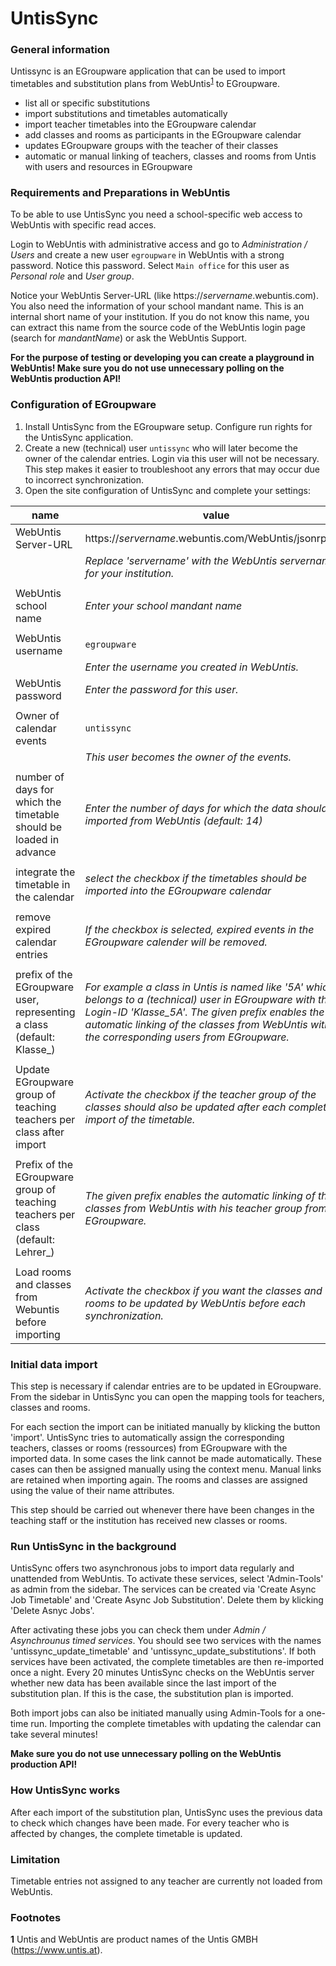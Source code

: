 # UntisSync

### General information
Untissync is an EGroupware application that can be used to import timetables and substitution plans from WebUntis<sup id="f1">[1](#f1)</sup> to EGroupware.
* list all or specific substitutions
* import substitutions and timetables automatically
* import teacher timetables into the EGroupware calendar
* add classes and rooms as participants in the EGroupware calendar
* updates EGroupware groups with the teacher of their classes
* automatic or manual linking of teachers, classes and rooms from Untis with users and resources in EGroupware

### Requirements and Preparations in WebUntis
To be able to use UntisSync you need a school-specific web access to WebUntis with specific read acces.
<!--* master data of teachers: "Only view"
* using the scheduling tool: "Only view"-->

Login to WebUntis with administrative access and go to _Administration / Users_ and create a new user `egroupware` in WebUntis with a strong password.
Notice this password.
Select `Main office` for this user as _Personal role_ and _User group_.

<!--Go to _Administration_ / _Rights and roles_ and select the group ```Main office```.\
Make sure that members of the group ```Main office``` have at least read access ("Only view") to master data of teachers and
the scheduling tool. -->

Notice your WebUntis Server-URL (like https://_servername_.webuntis.com). You also need the information of your school mandant name. 
This is an internal short name of your institution. If you do not know this name, you can extract 
this name from the source code of the WebUntis login page (search for _mandantName_) or ask the WebUntis Support.

__For the purpose of testing or developing you can create a playground in WebUntis! Make sure you do not use unnecessary polling on the WebUntis production API!__

###  Configuration of EGroupware
1. Install UntisSync from the EGroupware setup. Configure run rights for the UntisSync application.
2. Create a new (technical) user `untissync` who will later become the owner of the calendar entries. Login via this user will not be necessary.
This step makes it easier to troubleshoot any errors that may occur due to incorrect synchronization.
3. Open the site configuration of UntisSync and complete your settings:

| name           	| value                                                 	                                                                                                                                                                                                      |
|---------------------	|--------------------------------------------------------------------------------------------------------------------------------------------------------------------------------------------------------------------------------------------------------------|
| WebUntis Server-URL 	| https://_servername_.webuntis.com/WebUntis/jsonrpc.do 	                                                                                                                                                                                                      |
|                     	| _Replace 'servername' with the WebUntis servername for your institution._                                                                                                                                                                                    |
|                     	| 	                                                                                                                                                                                                                                                            |
| WebUntis school name  | _Enter your school mandant name_                                                                                                                                                                                                                             |
|                     	| 	                                                                                                                                                                                                                                                            |
| WebUntis username     | `egroupware`                                                                                                                                                                                                                                                 |
|                       | _Enter the username you created in WebUntis._                                                                                                                                                                                                                |
| WebUntis password     | _Enter the password for this user._                                                                                                                                                                                                                          |
|                       |                                                                                                                                                                                                                                                              |
| Owner of calendar events | `untissync`                                                                                                                                                                                                                                                  |
|                       | _This user becomes the owner of the events._                                                                                                                                                                                                                 |
|                       |                                                                                                                                                                                                                                                              |
| number of days for which the timetable should be loaded in advance | _Enter the number of days for which the data should be imported from WebUntis (default: 14)_                                                                                                                                                                 |
|                       |                                                                                                                                                                                                                                                              |
| integrate the timetable in the calendar | _select the checkbox if the timetables should be imported into the EGroupware calendar_                                                                                                                                                                      |
|                       |                                                                                                                                                                                                                                                              |
| remove expired calendar entries | _If the checkbox is selected, expired events in the EGroupware calender will be removed._                                                                                                                                                                    |
|                       |                                                                                                                                                                                                                                                              |
| prefix of the EGroupware user, representing a class (default: Klasse_) | _For example a class in Untis is named like '5A' which belongs to a (technical) user in EGroupware with the Login-ID 'Klasse_5A'. The given prefix enables the automatic linking of the classes from WebUntis with the corresponding users from EGroupware._ |
|                       |                                                                                                                                                                                                                                                              |  
| Update EGroupware group of teaching teachers per class after import | _Activate the checkbox if the teacher group of the classes should also be updated after each complete import of the timetable._                                                                                                                              |
|                       |                                                                                                                                                                                                                                                              |
| Prefix of the EGroupware group of teaching teachers per class (default: Lehrer_)  | _The given prefix enables the automatic linking of the classes from WebUntis with his teacher group from EGroupware._                                                                                                                                        |
|                       |                                                                                                                                                                                                                                                              |
| Load rooms and classes from Webuntis before importing  | _Activate the checkbox if you want the classes and rooms to be updated by WebUntis before each synchronization._                                                                                                                                             |

### Initial data import
This step is necessary if calendar entries are to be updated in EGroupware. From the sidebar in UntisSync you can open the mapping tools for teachers, classes and rooms.

For each section the import can be initiated manually by klicking the button 'import'. UntisSync tries to automatically assign the corresponding teachers, classes or rooms (ressources) from EGroupware with the imported data.
In some cases the link cannot be made automatically. These cases can then be assigned manually using the context menu. Manual links are retained when importing again.
The rooms and classes are assigned using the value of their name attributes. 

This step should be carried out whenever there have been changes in the teaching staff or the institution has received new classes or rooms.

### Run UntisSync in the background
UntisSync offers two asynchronous jobs to import data regularly and unattended from WebUntis.
To activate these services, select 'Admin-Tools' as admin from the sidebar.
The services can be created via 'Create Async Job Timetable' and 'Create Async Job Substitution'. Delete them by klicking 'Delete Asnyc Jobs'.

After activating these jobs you can check them under _Admin / Asynchrounus timed services_. You should see two services with the names 'untissync_update_timetable' and 'untissync_update_substitutions'.
If both services have been activated, the complete timetables are then re-imported once a night. Every 20 minutes UntisSync checks on the WebUntis server whether new data has been available since the last import of the substitution plan.
If this is the case, the substitution plan is imported.

Both import jobs can also be initiated manually using Admin-Tools for a one-time run. Importing the complete timetables with updating the calendar can take several minutes!

__Make sure you do not use unnecessary polling on the WebUntis production API!__

###  How UntisSync works
After each import of the substitution plan, UntisSync uses the previous data to check which changes have been made.
For every teacher who is affected by changes, the complete timetable is updated.

### Limitation
Timetable entries not assigned to any teacher are currently not loaded from WebUntis.

### Footnotes
<b id="f1">1</b> Untis and WebUntis are product names of the  Untis GMBH (https://www.untis.at).
